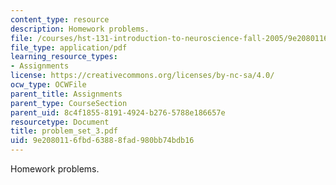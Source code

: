 ```yaml
---
content_type: resource
description: Homework problems.
file: /courses/hst-131-introduction-to-neuroscience-fall-2005/9e2080116fbd63888fad980bb74bdb16_problem_set_3.pdf
file_type: application/pdf
learning_resource_types:
- Assignments
license: https://creativecommons.org/licenses/by-nc-sa/4.0/
ocw_type: OCWFile
parent_title: Assignments
parent_type: CourseSection
parent_uid: 8c4f1855-8191-4924-b276-5788e186657e
resourcetype: Document
title: problem_set_3.pdf
uid: 9e208011-6fbd-6388-8fad-980bb74bdb16
---
```

Homework problems.